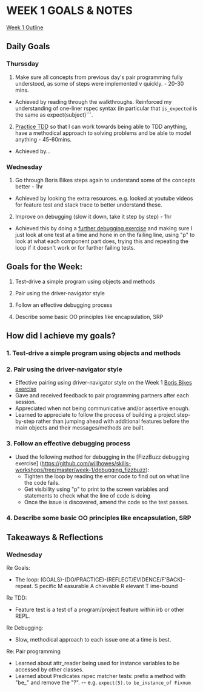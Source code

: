 # WEEK 1 GOALS & NOTES

[Week 1 Outline](https://github.com/makersacademy/course/blob/master/week_outlines.md/ "WEEK 1")

## Daily Goals

### Thurssday
1. Make sure all concepts from previous day's pair programming fully understood, as some of steps were implemented v quickly. - 20-30 mins.
- Achieved by reading through the walkthroughs. Reinforced my understanding of one-liner rspec syntax (in particular that ```is_expected``` is the same as expect(subject)```.

2. [Practice TDD](https://diode.makersacademy.com/students/dearshrewdwit/projects/908) so that I can work towards being able to TDD anything, have a methodical approach to solving problems and be able to model anything - 45-60mins.
- Achieved by...

### Wednesday
1. Go through Boris Bikes steps again to understand some of the concepts better - 1hr
  - Achieved by looking the extra resources. e.g. looked at youtube videos for feature test and stack trace to better understand these.
2. Improve on debugging (slow it down, take it step  by step) - 1hr
  - Achieved this by doing a [further debugging exercise](https://github.com/makersacademy/skills-workshops/tree/master/week-1/debugging_1) and making sure I just look at one test at a time and hone in on the failing line, using "p" to look at what each component part does, trying this and repeating the loop if it doesn't work or for further failing tests.

## Goals for the Week:

1. Test-drive a simple program using objects and methods

2. Pair using the driver-navigator style

3. Follow an effective debugging process

4. Describe some basic OO principles like encapsulation, SRP

## How did I achieve my goals?

### 1. Test-drive a simple program using objects and methods

### 2. Pair using the driver-navigator style
- Effective pairing using driver-navigator style on the Week 1 [Boris Bikes exercise](https://diode.makersacademy.com/students/dearshrewdwit/projects/1418)
- Gave and received feedback to pair programming partners after each session.
- Appreciated when not being communicative and/or assertive enough.
- Learned to appreciate to follow the process of building a project step-by-step rather than jumping ahead with additional features before the main objects and their messages/methods are built.

### 3. Follow an effective debugging process
- Used the following method for debugging in the [FizzBuzz debugging exercise] (https://github.com/willhowes/skills-workshops/tree/master/week-1/debugging_fizzbuzz):
  - Tighten the loop by reading the error code to find out on what line the code fails.
  - Get visibility using "p" to print to the screen variables and statements to check what the line of code is doing
  - Once the issue is discovered, amend the code so the test passes.

### 4. Describe some basic OO principles like encapsulation, SRP

## Takeaways & Reflections
### Wednesday
Re Goals: 
- The loop:  (GOALS)-(DO/PRACTICE)-(REFLECT/EVIDENCE/F'BACK)-repeat.
S pecific
M easurable
A chievable
R elevant
T ime-bound

Re TDD:
- Feature test is a test of a program/project feature within irb or other REPL.

Re Debugging:
- Slow, methodical approach to each issue one at a time is best.

Re: Pair programming
- Learned about attr_reader being used for instance variables to be accessed by other classes.
- Learned about Predicates rspec matcher tests: prefix a method with "be_" and remove the "?". 
-- e.g.   ```expect(5).to be_instance_of Fixnum``` 
